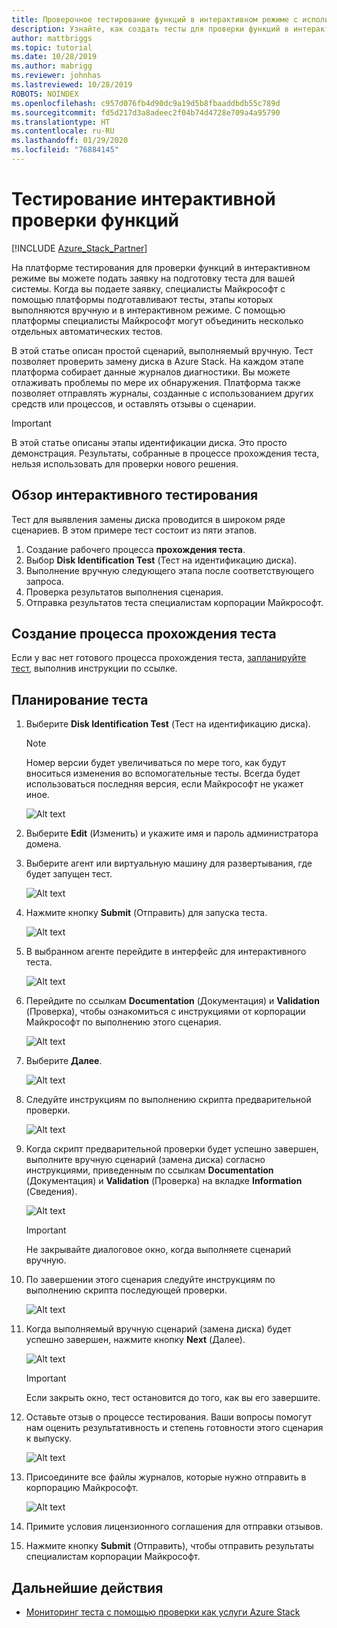 ```yaml
---
title: Проверочное тестирование функций в интерактивном режиме с использованием проверки как услуги Azure Stack
description: Узнайте, как создать тесты для проверки функций в интерактивном режиме по модели "проверка как услуга" для Azure Stack.
author: mattbriggs
ms.topic: tutorial
ms.date: 10/28/2019
ms.author: mabrigg
ms.reviewer: johnhas
ms.lastreviewed: 10/28/2019
ROBOTS: NOINDEX
ms.openlocfilehash: c957d076fb4d90dc9a19d5b8fbaaddbdb55c789d
ms.sourcegitcommit: fd5d217d3a8adeec2f04b74d4728e709a4a95790
ms.translationtype: HT
ms.contentlocale: ru-RU
ms.lasthandoff: 01/29/2020
ms.locfileid: "76884145"
---
```

# <a name="interactive-feature-verification-testing"></a>Тестирование интерактивной проверки функций  

[!INCLUDE [Azure_Stack_Partner](./includes/azure-stack-partner-appliesto.md)]

На платформе тестирования для проверки функций в интерактивном режиме вы можете подать заявку на подготовку теста для вашей системы. Когда вы подаете заявку, специалисты Майкрософт с помощью платформы подготавливают тесты, этапы которых выполняются вручную и в интерактивном режиме. С помощью платформы специалисты Майкрософт могут объединить несколько отдельных автоматических тестов.

В этой статье описан простой сценарий, выполняемый вручную. Тест позволяет проверить замену диска в Azure Stack. На каждом этапе платформа собирает данные журналов диагностики. Вы можете отлаживать проблемы по мере их обнаружения. Платформа также позволяет отправлять журналы, созданные с использованием других средств или процессов, и оставлять отзывы о сценарии.

> [!Important]  
> В этой статье описаны этапы идентификации диска. Это просто демонстрация. Результаты, собранные в процессе прохождения теста, нельзя использовать для проверки нового решения.

## <a name="overview-of-interactive-testing"></a>Обзор интерактивного тестирования

Тест для выявления замены диска проводится в широком ряде сценариев. В этом примере тест состоит из пяти этапов.

1. Создание рабочего процесса **прохождения теста**.
2. Выбор **Disk Identification Test** (Тест на идентификацию диска).
3. Выполнение вручную следующего этапа после соответствующего запроса.
4. Проверка результатов выполнения сценария.
5. Отправка результатов теста специалистам корпорации Майкрософт.

## <a name="create-a-new-test-pass"></a>Создание процесса прохождения теста

Если у вас нет готового процесса прохождения теста, [запланируйте тест](azure-stack-vaas-schedule-test-pass.md), выполнив инструкции по ссылке.

## <a name="schedule-the-test"></a>Планирование теста

1. Выберите **Disk Identification Test** (Тест на идентификацию диска).

    > [!Note]  
    > Номер версии будет увеличиваться по мере того, как будут вноситься изменения во вспомогательные тесты. Всегда будет использоваться последняя версия, если Майкрософт не укажет иное.

    ![Alt text](media/azure-stack-vaas-interactive-feature-verification/image4.png)

1. Выберите **Edit** (Изменить) и укажите имя и пароль администратора домена.

1. Выберите агент или виртуальную машину для развертывания, где будет запущен тест.

    ![Alt text](media/azure-stack-vaas-interactive-feature-verification/image5.png)

1. Нажмите кнопку **Submit** (Отправить) для запуска теста.

    ![Alt text](media/azure-stack-vaas-interactive-feature-verification/image6.png)

1. В выбранном агенте перейдите в интерфейс для интерактивного теста.

    ![Alt text](media/azure-stack-vaas-interactive-feature-verification/image8.png)

1. Перейдите по ссылкам **Documentation** (Документация) и **Validation** (Проверка), чтобы ознакомиться с инструкциями от корпорации Майкрософт по выполнению этого сценария.

    ![Alt text](media/azure-stack-vaas-interactive-feature-verification/image9.png)

1. Выберите **Далее**.

    ![Alt text](media/azure-stack-vaas-interactive-feature-verification/image10.png)

1. Следуйте инструкциям по выполнению скрипта предварительной проверки.

    ![Alt text](media/azure-stack-vaas-interactive-feature-verification/image11.png)

1. Когда скрипт предварительной проверки будет успешно завершен, выполните вручную сценарий (замена диска) согласно инструкциями, приведенным по ссылкам **Documentation** (Документация) и **Validation** (Проверка) на вкладке **Information** (Сведения).

    ![Alt text](media/azure-stack-vaas-interactive-feature-verification/image12.png)

    > [!Important]  
    > Не закрывайте диалоговое окно, когда выполняете сценарий вручную.

1. По завершении этого сценария следуйте инструкциям по выполнению скрипта последующей проверки.

    ![Alt text](media/azure-stack-vaas-interactive-feature-verification/image13.png)

1. Когда выполняемый вручную сценарий (замена диска) будет успешно завершен, нажмите кнопку **Next** (Далее).

    ![Alt text](media/azure-stack-vaas-interactive-feature-verification/image14.png)

    > [!Important]  
    > Если закрыть окно, тест остановится до того, как вы его завершите.

1. Оставьте отзыв о процессе тестирования. Ваши вопросы помогут нам оценить результативность и степень готовности этого сценария к выпуску.

    ![Alt text](media/azure-stack-vaas-interactive-feature-verification/image15.png)

1. Присоедините все файлы журналов, которые нужно отправить в корпорацию Майкрософт.

    ![Alt text](media/azure-stack-vaas-interactive-feature-verification/image16.png)

1. Примите условия лицензионного соглашения для отправки отзывов.

1. Нажмите кнопку **Submit** (Отправить), чтобы отправить результаты специалистам корпорации Майкрософт.

## <a name="next-steps"></a>Дальнейшие действия

- [Мониторинг теста с помощью проверки как услуги Azure Stack](azure-stack-vaas-monitor-test.md)

